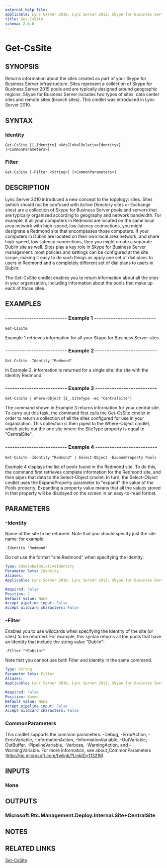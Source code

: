 ```yaml
---
external help file: 
applicable: Lync Server 2010, Lync Server 2013, Skype for Business Server 2015
title: Get-CsSite
schema: 2.0.0
---
```


# Get-CsSite

## SYNOPSIS
Returns information about the sites created as part of your Skype for Business Server infrastructure.
Sites represent a collection of Skype for Business Server 2015 pools and are typically designed around geographic regions.
Skype for Business Server includes two types of sites: data center sites and remote sites (branch sites).
This cmdlet was introduced in Lync Server 2010.


## SYNTAX

### Identity
```
Get-CsSite [[-Identity] <XdsGlobalRelativeIdentity>] [<CommonParameters>]
```

### Filter
```
Get-CsSite [-Filter <String>] [<CommonParameters>]
```

## DESCRIPTION
Lync Server 2010 introduced a new concept to the topology: sites.
Sites (which should not be confused with Active Directory sites or Exchange sites) are a collection of Skype for Business Server pools and servers that are typically organized according to geography and network bandwidth.
For example, if all your computers in Redmond are located on the same local area network with high-speed, low-latency connections, you might designate a Redmond site that encompasses those computers.
If your computers in Dublin are located on their own local area network, and share high-speed, low-latency connections, then you might create a separate Dublin site as well.
Sites play a key role in Skype for Business Server management: most policies and settings can be configured at the site scope, making it easy to do such things as apply one set of dial plans to users in Redmond and a completely different set of dial plans to users in Dublin.

The Get-CsSite cmdlet enables you to return information about all the sites in your organization, including information about the pools that make up each of those sites.


## EXAMPLES

### -------------------------- Example 1 --------------------------
```
Get-CsSite
```

Example 1 retrieves information for all your Skype for Business Server sites.

### -------------------------- Example 2 --------------------------
```
Get-CsSite -Identity "Redmond"
```

In Example 2, information is returned for a single site: the site with the Identity Redmond.

### -------------------------- Example 3 --------------------------
```
Get-CsSite | Where-Object {$_.SiteType -eq "CentralSite"}
```

The command shown in Example 3 returns information for your central site.
To carry out this task, the command first calls the Get-CsSite cmdlet in order to return a collection of all the sites configured for use in your organization.
This collection is then piped to the Where-Object cmdlet, which picks out the one site where the SiteType property is equal to "CentralSite".

### -------------------------- Example 4 --------------------------
```
Get-CsSite -Identity "Redmond" | Select-Object -ExpandProperty Pools
```

Example 4 displays the list of pools found in the Redmond site.
To do this, the command first retrieves complete information for the Redmond site, and then pipes that data to the Select-Object cmdlet.
In turn, the Select-Object cmdlet uses the ExpandProperty parameter to "expand" the value of the Pools property.
Expanding a property value means that all the values stored in that property will be displayed on the screen in an easy-to-read format.


## PARAMETERS

### -Identity
Name of the site to be returned.
Note that you should specify just the site name; for example:

`-Identity "Redmond"`

Do not use the format "site:Redmond" when specifying the Identity.

```yaml
Type: XdsGlobalRelativeIdentity
Parameter Sets: Identity
Aliases: 
Applicable: Lync Server 2010, Lync Server 2013, Skype for Business Server 2015

Required: False
Position: 2
Default value: None
Accept pipeline input: False
Accept wildcard characters: False
```

### -Filter
Enables you to use wildcards when specifying the Identity of the site (or sites) to be returned.
For example, this syntax returns all the pools that have an Identity that include the string value "Dublin":

`-Filter "*Dublin*"`

Note that you cannot use both Filter and Identity in the same command.

```yaml
Type: String
Parameter Sets: Filter
Aliases: 
Applicable: Lync Server 2010, Lync Server 2013, Skype for Business Server 2015

Required: False
Position: Named
Default value: None
Accept pipeline input: False
Accept wildcard characters: False
```

### CommonParameters
This cmdlet supports the common parameters: -Debug, -ErrorAction, -ErrorVariable, -InformationAction, -InformationVariable, -OutVariable, -OutBuffer, -PipelineVariable, -Verbose, -WarningAction, and -WarningVariable. For more information, see about_CommonParameters (http://go.microsoft.com/fwlink/?LinkID=113216).


## INPUTS

### None


## OUTPUTS

### Microsoft.Rtc.Management.Deploy.Internal.Site+CentralSite


## NOTES


## RELATED LINKS

[Set-CsSite](Set-CsSite.md)

